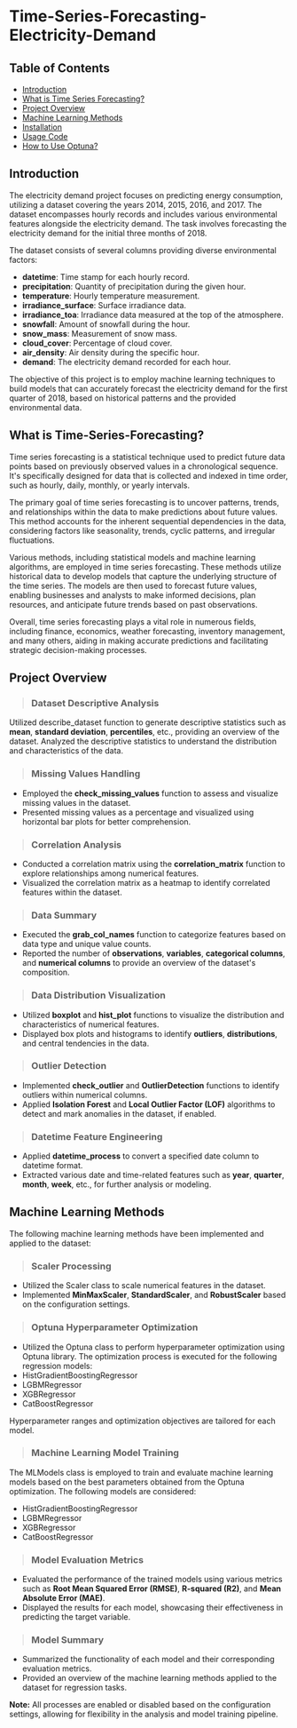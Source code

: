 # Time-Series-Forecasting-Electricity-Demand

## **Table of Contents**

- [Introduction](#introduction)
- [What is Time Series Forecasting?](#what-is-time-series-forecasting)
- [Project Overview](#project-overview)
- [Machine Learning Methods](#machine-learning-methods)
- [Installation](#installation)
- [Usage Code](#usage)
- [How to Use Optuna?](#how-to-use-optuna)


## **Introduction**

The electricity demand project focuses on predicting energy consumption, utilizing a dataset covering the years 2014, 2015, 2016, and 2017. The dataset encompasses hourly records and includes various environmental features alongside the electricity demand. The task involves forecasting the electricity demand for the initial three months of 2018.

The dataset consists of several columns providing diverse environmental factors:

- **datetime**: Time stamp for each hourly record.
- **precipitation**: Quantity of precipitation during the given hour.
- **temperature**: Hourly temperature measurement.
- **irradiance_surface**: Surface irradiance data.
- **irradiance_toa**: Irradiance data measured at the top of the atmosphere.
- **snowfall**: Amount of snowfall during the hour.
- **snow_mass**: Measurement of snow mass.
- **cloud_cover**: Percentage of cloud cover.
- **air_density**: Air density during the specific hour.
- **demand**: The electricity demand recorded for each hour.

The objective of this project is to employ machine learning techniques to build models that can accurately forecast the electricity demand for the first quarter of 2018, based on historical patterns and the provided environmental data.

## **What is Time-Series-Forecasting?**

Time series forecasting is a statistical technique used to predict future data points based on previously observed values in a chronological sequence. It's specifically designed for data that is collected and indexed in time order, such as hourly, daily, monthly, or yearly intervals.

The primary goal of time series forecasting is to uncover patterns, trends, and relationships within the data to make predictions about future values. This method accounts for the inherent sequential dependencies in the data, considering factors like seasonality, trends, cyclic patterns, and irregular fluctuations.

Various methods, including statistical models and machine learning algorithms, are employed in time series forecasting. These methods utilize historical data to develop models that capture the underlying structure of the time series. The models are then used to forecast future values, enabling businesses and analysts to make informed decisions, plan resources, and anticipate future trends based on past observations.

Overall, time series forecasting plays a vital role in numerous fields, including finance, economics, weather forecasting, inventory management, and many others, aiding in making accurate predictions and facilitating strategic decision-making processes.

## **Project Overview**

> ### Dataset Descriptive Analysis

Utilized describe_dataset function to generate descriptive statistics such as **mean**, **standard deviation**, **percentiles**, etc., providing an overview of the dataset.
Analyzed the descriptive statistics to understand the distribution and characteristics of the data.

> ### Missing Values Handling

- Employed the **check_missing_values** function to assess and visualize missing values in the dataset.
- Presented missing values as a percentage and visualized using horizontal bar plots for better comprehension.

> ### Correlation Analysis

- Conducted a correlation matrix using the **correlation_matrix** function to explore relationships among numerical features.
- Visualized the correlation matrix as a heatmap to identify correlated features within the dataset.

> ### Data Summary

- Executed the **grab_col_names** function to categorize features based on data type and unique value counts.
- Reported the number of **observations**, **variables**, **categorical columns**, and **numerical columns** to provide an overview of the dataset's composition.

> ### Data Distribution Visualization

- Utilized **boxplot** and **hist_plot** functions to visualize the distribution and characteristics of numerical features.
- Displayed box plots and histograms to identify **outliers**, **distributions**, and central tendencies in the data.

> ### Outlier Detection

- Implemented **check_outlier** and **OutlierDetection** functions to identify outliers within numerical columns.
- Applied **Isolation Forest** and **Local Outlier Factor (LOF)** algorithms to detect and mark anomalies in the dataset, if enabled.

> ### Datetime Feature Engineering

- Applied **datetime_process** to convert a specified date column to datetime format.
- Extracted various date and time-related features such as **year**, **quarter**, **month**, **week**, etc., for further analysis or modeling.

## **Machine Learning Methods**

The following machine learning methods have been implemented and applied to the dataset:

> ### Scaler Processing

- Utilized the Scaler class to scale numerical features in the dataset.
- Implemented **MinMaxScaler**, **StandardScaler**, and **RobustScaler** based on the configuration settings.

> ### Optuna Hyperparameter Optimization

- Utilized the Optuna class to perform hyperparameter optimization using Optuna library.
The optimization process is executed for the following regression models:
- HistGradientBoostingRegressor
- LGBMRegressor
- XGBRegressor
- CatBoostRegressor

Hyperparameter ranges and optimization objectives are tailored for each model.

> ### Machine Learning Model Training

The MLModels class is employed to train and evaluate machine learning models based on the best parameters obtained from the Optuna optimization.
The following models are considered:

- HistGradientBoostingRegressor
- LGBMRegressor
- XGBRegressor
- CatBoostRegressor

> ### Model Evaluation Metrics

- Evaluated the performance of the trained models using various metrics such as **Root Mean Squared Error (RMSE)**, **R-squared (R2)**, and **Mean Absolute Error (MAE)**.
- Displayed the results for each model, showcasing their effectiveness in predicting the target variable.

> ### Model Summary

- Summarized the functionality of each model and their corresponding evaluation metrics.
- Provided an overview of the machine learning methods applied to the dataset for regression tasks.

**Note:** All processes are enabled or disabled based on the configuration settings, allowing for flexibility in the analysis and model training pipeline.
